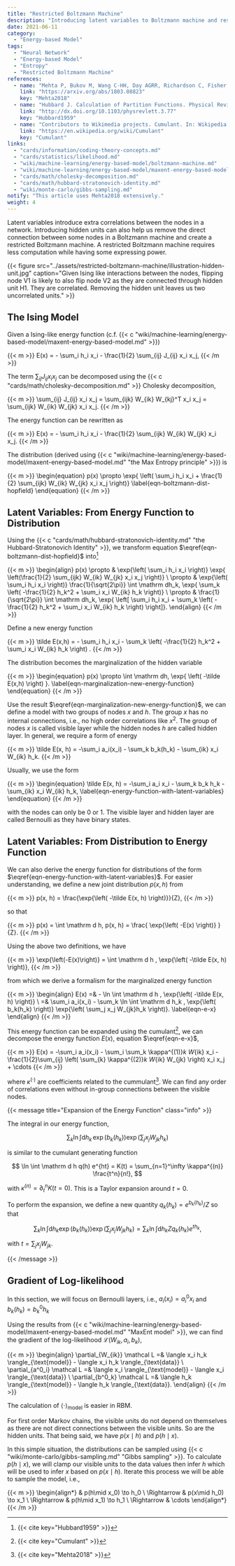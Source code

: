 ```yaml
---
title: "Restricted Boltzmann Machine"
description: "Introducing latent variables to Boltzmann machine and restrict the connections within groups."
date: 2021-06-11
category:
  - "Energy-based Model"
tags:
  - "Neural Network"
  - "Energy-based Model"
  - "Entropy"
  - "Restricted Boltzmann Machine"
references:
  - name: "Mehta P, Bukov M, Wang C-HH, Day AGRR, Richardson C, Fisher CK, et al. A high-bias, low-variance introduction to Machine Learning for physicists. Phys Rep. 2018;810: 122. doi:10.1016/j.physrep.2019.03.001"
    link: "https://arxiv.org/abs/1803.08823"
    key: "Mehta2018"
  - name: "Hubbard J. Calculation of Partition Functions. Physical Review Letters. 1959. pp. 77–78. doi:10.1103/physrevlett.3.77"
    link: "http://dx.doi.org/10.1103/physrevlett.3.77"
    key: "Hubbard1959"
  - name: "Contributors to Wikimedia projects. Cumulant. In: Wikipedia [Internet]. 7 May 2021 [cited 18 Jun 2021]. Available: https://en.wikipedia.org/wiki/Cumulant"
    link: "https://en.wikipedia.org/wiki/Cumulant"
    key: "Cumulant"
links:
  - "cards/information/coding-theory-concepts.md"
  - "cards/statistics/likelihood.md"
  - "wiki/machine-learning/energy-based-model/boltzmann-machine.md"
  - "wiki/machine-learning/energy-based-model/maxent-energy-based-model.md"
  - "cards/math/cholesky-decomposition.md"
  - "cards/math/hubbard-stratonovich-identity.md"
  - "wiki/monte-carlo/gibbs-sampling.md"
notify: "This article uses Mehta2018 extensively."
weight: 4
---
```


Latent variables introduce extra correlations between the nodes in a network. Introducing hidden units can also help us remove the direct connection between some nodes in a Boltzmann machine and create a restricted Boltzmann machine. A restricted Boltzmann machine requires less computation while having some expressing power.


{{< figure src="../assets/restricted-boltzmann-machine/illustration-hidden-unit.jpg" caption="Given Ising like interactions between the nodes, flipping node V1 is likely to also flip node V2 as they are connected through hidden unit H1. They are correlated. Removing the hidden unit leaves us two uncorrelated units." >}}


## The Ising Model

Given a Ising-like energy function (c.f. {{< c "wiki/machine-learning/energy-based-model/maxent-energy-based-model.md" >}})

{{< m >}}
E(x) = - \sum_i h_i x_i - \frac{1}{2} \sum_{ij} J_{ij} x_i x_j,
{{< /m >}}

The term $\sum_{ij} J_{ij} x_i x_j$ can be decomposed using the {{< c "cards/math/cholesky-decomposition.md" >}} Cholesky decomposition,

{{< m >}}
\sum_{ij} J_{ij} x_i x_j = \sum_{ijk} W_{ik} W_{kj}^T x_i x_j = \sum_{ijk} W_{ik} W_{jk} x_i x_j.
{{< /m >}}

The energy function can be rewritten as

{{< m >}}
E(x) = - \sum_i h_i x_i - \frac{1}{2} \sum_{ijk} W_{ik} W_{jk} x_i x_j.
{{< /m >}}

The distribution (derived using {{< c "wiki/machine-learning/energy-based-model/maxent-energy-based-model.md" "the Max Entropy principle" >}}) is

{{< m >}}
\begin{equation}
p(x) \propto \exp{ \left( \sum_i h_i x_i + \frac{1}{2} \sum_{ijk} W_{ik} W_{jk} x_i x_j \right)}
\label{eqn-boltzmann-dist-hopfield}
\end{equation}
{{< /m >}}

## Latent Variables: From Energy Function to Distribution

Using the {{< c "cards/math/hubbard-stratonovich-identity.md" "the Hubbard-Stratonovich Identity" >}}, we transform equation $\eqref{eqn-boltzmann-dist-hopfield}$ into[^Hubbard1959]

{{< m >}}
\begin{align}
p(x) \propto &  \exp{\left( \sum_i h_i x_i \right)} \exp{ \left(\frac{1}{2} \sum_{ijk} W_{ik} W_{jk} x_i x_j \right)} \\
\propto &  \exp{\left( \sum_i h_i x_i \right)} \frac{1}{\sqrt{2\pi}} \int \mathrm dh_k\, \exp{ \sum_k \left( -\frac{1}{2} h_k^2 + \sum_i x_i W_{ik} h_k \right)} \\
\propto & \frac{1}{\sqrt{2\pi}} \int \mathrm dh_k\, \exp{ \left[ \sum_i h_i x_i + \sum_k \left( -\frac{1}{2} h_k^2 + \sum_i x_i W_{ik} h_k \right) \right]}.
\end{align}
{{< /m >}}

Define a new energy function

{{< m >}}
\tilde E(x,h) = - \sum_i h_i x_i - \sum_k \left( -\frac{1}{2} h_k^2 + \sum_i x_i W_{ik} h_k \right) .
{{< /m >}}

The distribution becomes the marginalization of the hidden variable

{{< m >}}
\begin{equation}
p(x) \propto \int \mathrm dh\, \exp{ \left( -\tilde E(x,h)  \right) }.
\label{eqn-marginalization-new-energy-function}
\end{equation}
{{< /m >}}

Use the result $\eqref{eqn-marginalization-new-energy-function}$, we can define a model with two groups of nodes $x$ and $h$. The group $x$ has no internal connections, i.e., no high order correlations like $x^2$. The group of nodes $x$ is called visible layer while the hidden nodes $h$ are called hidden layer. In general, we require a form of energy

{{< m >}}
\tilde E(x, h) = -\sum_i a_i(x_i) - \sum_k b_k(h_k) - \sum_{ik} x_i W_{ik} h_k.
{{< /m >}}

Usually, we use the form

{{< m >}}
\begin{equation}
\tilde E(x, h) = -\sum_i a_i x_i - \sum_k b_k h_k - \sum_{ik} x_i W_{ik} h_k,
\label{eqn-energy-function-with-latent-variables}
\end{equation}
{{< /m >}}

with the nodes can only be 0 or 1. The visible layer and hidden layer are called Bernoulli as they have binary states.


## Latent Variables: From Distribution to Energy Function

We can also derive the energy function for distributions of the form $\eqref{eqn-energy-function-with-latent-variables}$. For easier understanding, we define a new joint distribution $p(x, h)$ from

{{< m >}}
p(x, h) =  \frac{\exp{\left( -\tilde E(x, h) \right)}}{Z},
{{< /m >}}

so that

{{< m >}}
p(x) = \int \mathrm d h\, p(x, h) = \frac{ \exp{\left( -E(x) \right)} }{Z}.
{{< /m >}}

Using the above two definitions, we have

{{< m >}}
\exp{\left(-E(x)\right)} = \int \mathrm d h \, \exp{\left( -\tilde E(x, h) \right)},
{{< /m >}}

from which we derive a formalism for the marginalized energy function

{{< m >}}
\begin{align}
E(x) =& - \ln \int \mathrm d h \, \exp{\left( -\tilde E(x, h) \right)} \\
=& \sum_i a_i(x_i) - \sum_k \ln \int \mathrm d h_k \, \exp{\left( b_k(h_k) \right)} \exp{\left( \sum_j x_j W_{jk}h_k \right)}.
\label{eqn-e-x}
\end{align}
{{< /m >}}

This energy function can be expanded using the cumulant[^Cumulant], we can decompose the energy function $E(x)$, equation $\eqref{eqn-e-x}$,

{{< m >}}
E(x) = -\sum_i a_i(x_i) - \sum_i \sum_k \kappa^{(1)}_k W_{ik} x_i - \frac{1}{2}\sum_{ij} \left( \sum_{k} \kappa^{(2)}_k W_{ik} W_{jk} \right) x_i x_j + \cdots
{{< /m >}}

where $\kappa^{(\cdot)}$ are coefficients related to the cummulant[^Mehta2018]. We can find any order of correlations even without in-group connections between the visible nodes.


{{< message title="Expansion of the Energy Function" class="info" >}}

The integral in our energy function,

$$
\sum_k \ln \int \mathrm d h_k \, \exp{\left( b_k(h_k) \right)} \exp{\left( \sum_j x_j W_{jk}h_k \right)}
$$

is similar to the cumulant generating function

$$
\ln \int \mathrm d h q(h) e^{ht}  = K(t) = \sum_{n=1}^\infty \kappa^{(n)} \frac{t^n}{n!},
$$

with $\kappa^{(n)}=\partial^n_t K(t=0)$. This is a Taylor expansion around $t=0$.

To perform the expansion, we define a new quantity $q_k(h_k) = e^{b_k(h_k)}/Z$ so that

$$
\sum_k \ln \int \mathrm d h_k \exp{\left( b_k(h_k) \right)} \exp{\left( \sum_j x_j W_{jk}h_k \right)} = \sum_k \ln \int \mathrm d h_k  Z q_k(h_k) e^{t h_k },
$$

with $t=\sum_j x_j W_{jk}$.


{{< /message >}}


## Gradient of Log-likelihood

In this section, we will focus on Bernoulli layers, i.e., $a_i(x_i) = a^0_i x_i$ and $b_k(h_k) = b^0_k h_k$

Using the results from {{< c "wiki/machine-learning/energy-based-model/maxent-energy-based-model.md" "MaxEnt model" >}}, we can find the gradient of the log-likelihood $\mathcal L(W_{ik}, a_i, b_k)$,

{{< m >}}
\begin{align}
\partial_{W_{ik}} \mathcal L =& \langle x_i h_k \rangle_{\text{model}} - \langle x_i h_k \rangle_{\text{data}} \\
\partial_{a^0_i} \mathcal L =& \langle x_i \rangle_{\text{model}} - \langle x_i \rangle_{\text{data}} \\
\partial_{b^0_k} \mathcal L =& \langle  h_k \rangle_{\text{model}} - \langle h_k \rangle_{\text{data}}.
\end{align}
{{< /m >}}

The calculation of $\langle \cdot \rangle_{\text{model}}$ is easier in RBM.

For first order Markov chains, the visible units do not depend on themselves as there are not direct connections between the visible units. So are the hidden units. That being said, we have $p(x\mid h)$ and $p(h\mid x)$.

In this simple situation, the distributions can be sampled using {{< c "wiki/monte-carlo/gibbs-sampling.md" "Gibbs sampling" >}}. To calculate $p(h\mid x)$, we will clamp our visible units to the data values then infer $h$ which will be used to infer $x$ based on $p(x\mid h)$. Iterate this process we will be able to sample the model, i.e.,

{{< m >}}
\begin{align*}
& p(h\mid x_0) \to h_0 \\
\Rightarrow & p(x\mid h_0) \to x_1 \\
\Rightarrow & p(h\mid x_1) \to h_1 \\
\Rightarrow & \cdots
\end{align*}
{{< /m >}}





[^Mehta2018]: {{< cite key="Mehta2018" >}}
[^Hubbard1959]: {{< cite key="Hubbard1959" >}}
[^Cumulant]: {{< cite key="Cumulant" >}}